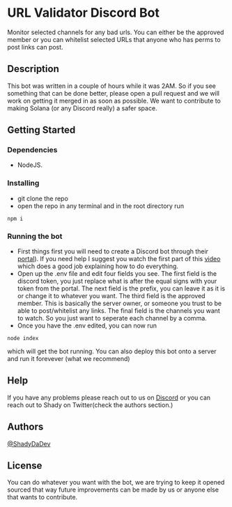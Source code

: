 # URL Validator Discord Bot

Monitor selected channels for any bad urls. You can either be the approved member or you can whitelist selected URLs that anyone who has perms to post links can post.

## Description

This bot was written in a couple of hours while it was 2AM. So if you see something that can be done better, please open a pull request and we will work on getting it merged in as soon as possible. We want to contribute to making Solana (or any Discord really) a safer space.

## Getting Started

### Dependencies

* NodeJS.

### Installing

* git clone the repo
* open the repo in any terminal and in the root directory run 
``` 
npm i
```

### Running the bot

* First things first you will need to create a Discord bot through their [portal](https://discord.com/developers/applications)). If you need help I suggest you watch the first part of this [video](https://www.youtube.com/watch?v=JMmUW4d3Noc) which does a good job explaining how to do everything.
* Open up the .env file and edit four fields you see. The first field is the discord token, you just replace what is after the equal signs with your token from the portal. The next field is the prefix, you can leave it as it is or change it to whatever you want. The third field is the approved member. This is basically the server owner, or someone you trust to be able to post/whitelist any links. The final field is the channels you want to watch. So you just want to seperate each channel by a comma.
* Once you have the .env edited, you can now run  
```
node index
```
which will get the bot running. You can also deploy this bot onto a server and run it forevever (what we recommend)
## Help

If you have any problems please reach out to us on [Discord](discord.gg/thesneakydevils) or you can reach out to Shady on Twitter(check the authors section.)

## Authors
[@ShadyDaDev](https://twitter.com/ShadyDaDev)
## License

You can do whatever you want with the bot, we are trying to keep it opened sourced that way future improvements can be made by us or anyone else that wants to contribute.
